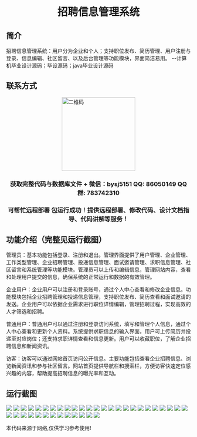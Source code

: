<p><h1 align="center">招聘信息管理系统</h1></p>

## 简介
招聘信息管理系统：用户分为企业和个人；支持职位发布、简历管理、用户注册与登录、信息编辑、社区留言、以及后台管理等功能模块，界面简洁易用。    --计算机毕业设计源码；毕设源码；java毕业设计源码


## 联系方式
<img src="https://bs-1329754181.cos.ap-shanghai.myqcloud.com/wx.jpg" alt="二维码" style="display: block; margin: 0 auto;" width="200px">
<p><h3 align="center">获取完整代码与数据库文件 + 微信：bysj5151 QQ: 86050149 QQ群: 783742310</h3></p>
<p><h3 align="center">可帮忙远程部署 包运行成功！提供远程部署、修改代码、设计文档指导、代码讲解等服务！</h3></p>

## 功能介绍（完整见运行截图）
管理员：基本功能包括登录、注册和退出。管理界面提供了用户管理、企业管理、工作类型管理、企业招聘管理、投递信息管理、面试邀请管理、求职信息管理、社区留言和系统管理等功能模块。管理员可以上传和编辑信息，管理网站内容，查看和处理用户提交的信息，确保系统的正常运行和数据的有效管理。

企业用户：企业用户可以注册和登录账号，通过个人中心查看和修改企业信息。功能模块包括企业招聘管理和投递信息管理，支持职位发布、简历查看和面试邀请的发送。企业用户可以依据企业需求进行职位详情编辑，管理招聘过程，实现高效的人才筛选和招聘。

普通用户：普通用户可以通过注册和登录访问系统，填写和管理个人信息，通过个人中心查看和更新个人资料。系统提供求职信息的输入界面，用户可上传简历并投递至对应岗位；还支持求职详情查看和信息更新。用户可以收藏职位，了解企业招聘信息和新闻资讯。

访客：访客可以通过网站首页访问公开信息。主要功能包括查看企业招聘信息、浏览新闻资讯和参与社区留言。网站首页提供导航栏和搜索栏，方便访客快速定位感兴趣的内容，帮助提高招聘信息的曝光率和互动。


## 运行截图
![](https://bs-1329754181.cos.ap-shanghai.myqcloud.com/spring/RecruitmentInformationManagementSystem/img/001.jpg)
![](https://bs-1329754181.cos.ap-shanghai.myqcloud.com/spring/RecruitmentInformationManagementSystem/img/002.jpg)
![](https://bs-1329754181.cos.ap-shanghai.myqcloud.com/spring/RecruitmentInformationManagementSystem/img/003.jpg)
![](https://bs-1329754181.cos.ap-shanghai.myqcloud.com/spring/RecruitmentInformationManagementSystem/img/004.jpg)
![](https://bs-1329754181.cos.ap-shanghai.myqcloud.com/spring/RecruitmentInformationManagementSystem/img/005.jpg)
![](https://bs-1329754181.cos.ap-shanghai.myqcloud.com/spring/RecruitmentInformationManagementSystem/img/006.jpg)
![](https://bs-1329754181.cos.ap-shanghai.myqcloud.com/spring/RecruitmentInformationManagementSystem/img/007.jpg)
![](https://bs-1329754181.cos.ap-shanghai.myqcloud.com/spring/RecruitmentInformationManagementSystem/img/008.jpg)
![](https://bs-1329754181.cos.ap-shanghai.myqcloud.com/spring/RecruitmentInformationManagementSystem/img/009.jpg)
![](https://bs-1329754181.cos.ap-shanghai.myqcloud.com/spring/RecruitmentInformationManagementSystem/img/010.jpg)
![](https://bs-1329754181.cos.ap-shanghai.myqcloud.com/spring/RecruitmentInformationManagementSystem/img/011.jpg)
![](https://bs-1329754181.cos.ap-shanghai.myqcloud.com/spring/RecruitmentInformationManagementSystem/img/012.jpg)
![](https://bs-1329754181.cos.ap-shanghai.myqcloud.com/spring/RecruitmentInformationManagementSystem/img/013.jpg)
![](https://bs-1329754181.cos.ap-shanghai.myqcloud.com/spring/RecruitmentInformationManagementSystem/img/014.jpg)
![](https://bs-1329754181.cos.ap-shanghai.myqcloud.com/spring/RecruitmentInformationManagementSystem/img/015.jpg)
![](https://bs-1329754181.cos.ap-shanghai.myqcloud.com/spring/RecruitmentInformationManagementSystem/img/016.jpg)
![](https://bs-1329754181.cos.ap-shanghai.myqcloud.com/spring/RecruitmentInformationManagementSystem/img/017.jpg)
![](https://bs-1329754181.cos.ap-shanghai.myqcloud.com/spring/RecruitmentInformationManagementSystem/img/018.jpg)
![](https://bs-1329754181.cos.ap-shanghai.myqcloud.com/spring/RecruitmentInformationManagementSystem/img/019.jpg)
![](https://bs-1329754181.cos.ap-shanghai.myqcloud.com/spring/RecruitmentInformationManagementSystem/img/020.jpg)
![](https://bs-1329754181.cos.ap-shanghai.myqcloud.com/spring/RecruitmentInformationManagementSystem/img/021.jpg)
![](https://bs-1329754181.cos.ap-shanghai.myqcloud.com/spring/RecruitmentInformationManagementSystem/img/022.jpg)
![](https://bs-1329754181.cos.ap-shanghai.myqcloud.com/spring/RecruitmentInformationManagementSystem/img/023.jpg)
![](https://bs-1329754181.cos.ap-shanghai.myqcloud.com/spring/RecruitmentInformationManagementSystem/img/024.jpg)
![](https://bs-1329754181.cos.ap-shanghai.myqcloud.com/spring/RecruitmentInformationManagementSystem/img/025.jpg)
![](https://bs-1329754181.cos.ap-shanghai.myqcloud.com/spring/RecruitmentInformationManagementSystem/img/026.jpg)
![](https://bs-1329754181.cos.ap-shanghai.myqcloud.com/spring/RecruitmentInformationManagementSystem/img/027.jpg)
![](https://bs-1329754181.cos.ap-shanghai.myqcloud.com/spring/RecruitmentInformationManagementSystem/img/028.jpg)
![](https://bs-1329754181.cos.ap-shanghai.myqcloud.com/spring/RecruitmentInformationManagementSystem/img/029.jpg)
![](https://bs-1329754181.cos.ap-shanghai.myqcloud.com/spring/RecruitmentInformationManagementSystem/img/030.jpg)
![](https://bs-1329754181.cos.ap-shanghai.myqcloud.com/spring/RecruitmentInformationManagementSystem/img/031.jpg)
![](https://bs-1329754181.cos.ap-shanghai.myqcloud.com/spring/RecruitmentInformationManagementSystem/img/032.jpg)
![](https://bs-1329754181.cos.ap-shanghai.myqcloud.com/spring/RecruitmentInformationManagementSystem/img/033.jpg)
![](https://bs-1329754181.cos.ap-shanghai.myqcloud.com/spring/RecruitmentInformationManagementSystem/img/034.jpg)
![](https://bs-1329754181.cos.ap-shanghai.myqcloud.com/spring/RecruitmentInformationManagementSystem/img/035.jpg)
![](https://bs-1329754181.cos.ap-shanghai.myqcloud.com/spring/RecruitmentInformationManagementSystem/img/036.jpg)
![](https://bs-1329754181.cos.ap-shanghai.myqcloud.com/spring/RecruitmentInformationManagementSystem/img/037.jpg)
![](https://bs-1329754181.cos.ap-shanghai.myqcloud.com/spring/RecruitmentInformationManagementSystem/img/038.jpg)

<p>本代码来源于网络,仅供学习参考使用!</p>
